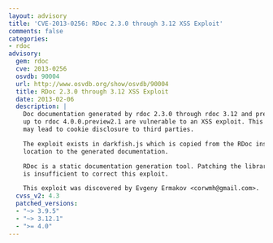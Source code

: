 ```yaml
---
layout: advisory
title: 'CVE-2013-0256: RDoc 2.3.0 through 3.12 XSS Exploit'
comments: false
categories:
- rdoc
advisory:
  gem: rdoc
  cve: 2013-0256
  osvdb: 90004
  url: http://www.osvdb.org/show/osvdb/90004
  title: RDoc 2.3.0 through 3.12 XSS Exploit
  date: 2013-02-06
  description: |
    Doc documentation generated by rdoc 2.3.0 through rdoc 3.12 and prereleases
    up to rdoc 4.0.0.preview2.1 are vulnerable to an XSS exploit. This exploit
    may lead to cookie disclosure to third parties.

    The exploit exists in darkfish.js which is copied from the RDoc install
    location to the generated documentation.

    RDoc is a static documentation generation tool. Patching the library itself
    is insufficient to correct this exploit.

    This exploit was discovered by Evgeny Ermakov <corwmh@gmail.com>.
  cvss_v2: 4.3
  patched_versions:
  - "~> 3.9.5"
  - "~> 3.12.1"
  - ">= 4.0"
---
```

